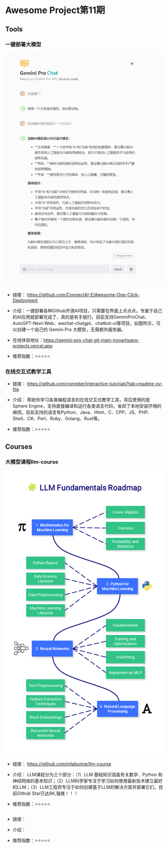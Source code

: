 # Awesome Project第11期

## Tools

### 一键部署大模型

![image](images/20240101-20240106/gemini.png)

- 链接： https://github.com/ConnectAI-E/Awesome-One-Click-Deployment
  
- 介绍：​​​ 一键部署各种Github开源AI项目，只需要在界面上点点点，专属于自己的AI应用就部署完成了，真的是有手就行。目前支持GeminiProChat、AutoGPT-Next-Web、wechat-chatgpt、chatbot-ui等项目，如图所示，可以创建一个自己的 Gemini Pro 大模型，无需额外服务器。

- 在线体验地址：https://gemini-pro-chat-git-main-ironartisans-projects.vercel.app

- 推荐指数：⭐️⭐️⭐️⭐️⭐️


### 在线交互式教学工具


- 链接： https://github.com/ronreiter/interactive-tutorials?tab=readme-ov-file
  
- 介绍：​​​ 帮助你学习各类编程语言的在线交互式教学工具，背后使用的是 Sphere Engine，支持直接编译和运行各类语言代码，省却了本地安装环境的麻烦。目前支持的语言有Python、Java、Html、C、CPP、JS、PHP、Shell、C#、Perl、Ruby、Golang、Rust等。

- 推荐指数：⭐️⭐️⭐️⭐️⭐️


## Courses

### 大模型课程llm-course

![](images/20240101-20240106/roadmap_fundamentals.png)

- 链接： https://github.com/mlabonne/llm-course
  
- 介绍：​​​ LLM课程分为三个部分：（1）LLM 基础知识涵盖有关数学、Python 和神经网络的基本知识；（2）LLM科学家专注于学习如何使用最新技术建立最好的LLM；（3）LLM工程师专注于如何创建基于LLM的解决方案并部署它们。目前Github Star已达8K,强推！！！

- 推荐指数：⭐️⭐️⭐️⭐️⭐️


### 

- 链接： 
  
- 介绍：​​​ 

- 推荐指数：⭐️⭐️⭐️⭐️⭐️
